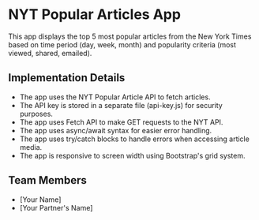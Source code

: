 # NYT Popular Articles App

This app displays the top 5 most popular articles from the New York Times based on time period (day, week, month) and popularity criteria (most viewed, shared, emailed).

## Implementation Details

* The app uses the NYT Popular Article API to fetch articles.
* The API key is stored in a separate file (api-key.js) for security purposes.
* The app uses Fetch API to make GET requests to the NYT API.
* The app uses async/await syntax for easier error handling.
* The app uses try/catch blocks to handle errors when accessing article media.
* The app is responsive to screen width using Bootstrap's grid system.

## Team Members

* [Your Name]
* [Your Partner's Name]